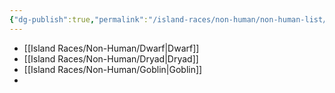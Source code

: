 ```yaml
---
{"dg-publish":true,"permalink":"/island-races/non-human/non-human-list/"}
---
```



- [[Island Races/Non-Human/Dwarf\|Dwarf]]
- [[Island Races/Non-Human/Dryad\|Dryad]]
- [[Island Races/Non-Human/Goblin\|Goblin]]
- 